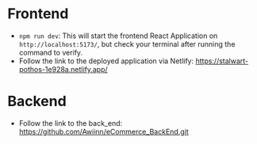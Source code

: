 # Frontend
* `npm run dev`: This will start the frontend React Application on `http://localhost:5173/`, but check your terminal after running the command to verify.
* Follow the link to the deployed application via Netlify: https://stalwart-pothos-1e928a.netlify.app/


# Backend
* Follow the link to the back_end: https://github.com/Awiinn/eCommerce_BackEnd.git


